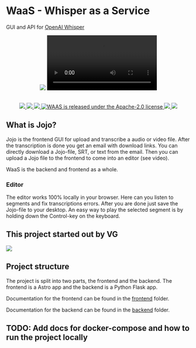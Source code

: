 # WaaS - Whisper as a Service

GUI and API for [OpenAI Whisper](https://github.com/openai/whisper)

<div align="center">
  <img src="https://user-images.githubusercontent.com/195266/218677028-632f0a49-c089-486a-ad7f-418c07214876.png" />
  <video src="https://user-images.githubusercontent.com/544388/219612413-5e84183c-4ce0-4033-ae18-4e5dca740909.mov">No video support</video>
</div>
<br/>
<p align="center">
  <a href="https://github.com/schibsted/WAAS/graphs/contributors">
      <img src="https://img.shields.io/github/contributors/schibsted/WAAS?style=for-the-badge"/>
  </a>
  <a href="https://github.com/schibsted/WAAS/stargazers">
      <img src="https://img.shields.io/github/stars/schibsted/WAAS?style=for-the-badge"/>
  </a>
  <a href="https://github.com/schibsted/WAAS/network/members">
      <img src="https://img.shields.io/github/forks/schibsted/WAAS?style=for-the-badge"/>
  </a>
  <a href="https://github.com/schibsted/WAAS/blob/main/LICENSE">
    <img src="https://img.shields.io/github/license/schibsted/WAAS?style=for-the-badge" alt="WAAS is released under the Apache-2.0 license" />
  </a>
  <a href="https://github.com/schibsted/WAAS/issues?q=is:issue+sort:updated-desc+is:open">
    <img src="https://img.shields.io/github/issues-raw/schibsted/WAAS?style=for-the-badge" />
  </a>
  <a href="https://github.com/schibsted/WAAS/issues?q=is:issue+sort:updated-desc+is:closed">
    <img src="https://img.shields.io/github/issues-closed-raw/schibsted/WAAS?style=for-the-badge" />
  </a>
</p>

## What is Jojo?

Jojo is the frontend GUI for upload and transcribe a audio or video file. After the transcription is done you get an email with download links.
You can directly download a Jojo-file, SRT, or text from the email. Then you can upload a Jojo file to the frontend to come into an editor (see video).

WaaS is the backend and frontend as a whole.

### Editor

The editor works 100% locally in your browser. Here can you listen to segments and fix transcriptions errors. After you are done just save the Jojo-file to your desktop. An easy way to play the selected segment is by holding down the Control-key on the keyboard.

## This project started out by VG

<img src="https://imbo.vgc.no/s/rUWUC9P" />

## Project structure

The project is split into two parts, the frontend and the backend. The frontend is a Astro app and the backend is a Python Flask app.

Documentation for the frontend can be found in the [frontend](frontend/README.md) folder.

Documentation for the backend can be found in the [backend](backend/README.md) folder.

## TODO: Add docs for docker-compose and how to run the project locally
